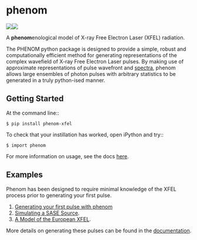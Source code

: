 # phenom

[![](https://github.com/twguest/phenom/actions/workflows/testing.yml/badge.svg)]( https://github.com/twguest/phenom/actions/workflows/testing.yml)[![](https://img.shields.io/pypi/v/phenom.svg)](https://pypi.python.org/pypi/phenom_xfel)


A **phenom**enological model of X-ray Free Electron Laser (XFEL) radiation.

The PHENOM python package is designed to provide a simple, robust and computationally efficient method for generating representations of the complex wavefield of X-ray Free Electron Laser pulses. By making use of approximate representations of pulse wavefront and [spectra](https://www.osapublishing.org/abstract.cfm?URI=ol-35-20-3441), phenom allows large ensembles of photon pulses with arbitrary statistics to be generated in a truly python-ised manner.

## Getting Started
At the command line::

    $ pip install phenom-xfel

To check that your instillation has worked, open iPython and try::

    $ import phenom
    
For more information on usage, see the docs [here](https://twguest.github.io/phenom).

## Examples
Phenom has been designed to require minimal knowledge of the XFEL process prior to generating your first pulse.

1. [Generating your first pulse with phenom](https://twguest.github.io/phenom/notebooks/sase_model_pt1.html)
2. [Simulating a SASE Source](https://twguest.github.io/phenom/notebooks/sase_model_pt2.html).
3. [A Model of the European XFEL](https://twguest.github.io/phenom/notebooks/sase_model_pt3.html).

More details on generating these pulses can be found in the [documentation](https://twguest.github.io/phenom).

